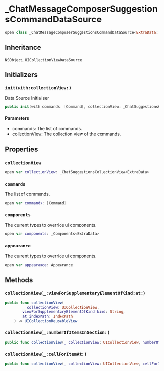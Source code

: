 # \_ChatMessageComposerSuggestionsCommandDataSource

``` swift
open class _ChatMessageComposerSuggestionsCommandDataSource<ExtraData: ExtraDataTypes>: NSObject, UICollectionViewDataSource 
```

## Inheritance

`NSObject`, `UICollectionViewDataSource`

## Initializers

### `init(with:collectionView:)`

Data Source Initialiser

``` swift
public init(with commands: [Command], collectionView: _ChatSuggestionsCollectionView<ExtraData>) 
```

#### Parameters

  - commands: The list of commands.
  - collectionView: The collection view of the commands.

## Properties

### `collectionView`

``` swift
open var collectionView: _ChatSuggestionsCollectionView<ExtraData>
```

### `commands`

The list of commands.

``` swift
open var commands: [Command]
```

### `components`

The current types to override ui components.

``` swift
open var components: _Components<ExtraData> 
```

### `appearance`

The current types to override ui components.

``` swift
open var appearance: Appearance 
```

## Methods

### `collectionView(_:viewForSupplementaryElementOfKind:at:)`

``` swift
public func collectionView(
        _ collectionView: UICollectionView,
        viewForSupplementaryElementOfKind kind: String,
        at indexPath: IndexPath
    ) -> UICollectionReusableView 
```

### `collectionView(_:numberOfItemsInSection:)`

``` swift
public func collectionView(_ collectionView: UICollectionView, numberOfItemsInSection section: Int) -> Int 
```

### `collectionView(_:cellForItemAt:)`

``` swift
public func collectionView(_ collectionView: UICollectionView, cellForItemAt indexPath: IndexPath) -> UICollectionViewCell 
```
